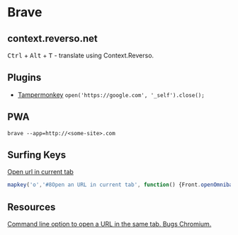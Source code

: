 # Brave

## context.reverso.net

<kbd>Ctrl</kbd> + <kbd>Alt</kbd> + <kbd>T</kbd> - translate using Context.Reverso.

## Plugins

  * [Tampermonkey](https://www.tampermonkey.net/)
    `open('https://google.com', '_self').close();`

## PWA

```shell
brave --app=http://<some-site>.com
```

## Surfing Keys

[Open url in current tab](https://github.com/brookhong/Surfingkeys/issues/68)

```javascript
mapkey('o','#8Open an URL in current tab', function() {Front.openOmnibar({type: "URLs", extra: "getTopSites", tabbed: false});});
```

## Resources

[Command line option to open a URL in the same tab. Bugs Chromium.](https://bugs.chromium.org/p/chromium/issues/detail?id=141942)
